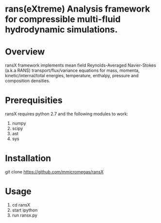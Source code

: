 # rans(eXtreme) Analysis framework for compressible multi-fluid hydrodynamic simulations.

# Overview

ransX framework implements mean field Reynolds-Averaged Navier-Stokes (a.k.a RANS) transport/flux/variance equations for mass, momenta, kinetic/internal/total energies, temperature, enthalpy, pressure and composition densities.

# Prerequisities

ransX requires python 2.7 and the following modules to work:

1. numpy
2. scipy
3. ast
4. sys

# Installation

git clone https://github.com/mmicromegas/ransX

# Usage

1. cd ransX
2. start ipython
3. run ransx.py
